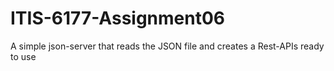 # ITIS-6177-Assignment06

A simple json-server that reads the JSON file and creates a Rest-APIs ready to use
